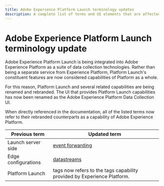```yaml
---
title: Adobe Experience Platform Launch terminology updates
description: A complete list of terms and UI elements that are affected by the Adobe Experience Platform Launch rebranding.
---
```

# Adobe Experience Platform Launch terminology update

Adobe Experience Platform Launch is being integrated into Adobe Experience Platform as a suite of data collection technologies. Rather than being a separate service from Experience Platform, Platform Launch's constituent features are now considered capabilities of Platform as a whole.

For this reason, Platform Launch and several related capabilities are being renamed and rebranded. The UI that provides Platform Launch capabilities has now been renamed as the Adobe Experience Platform Data Collection UI.

When directly referenced in the documentation, all of the listed terms now refer to their rebranded counterparts as a capability of Adobe Experience Platform.

| Previous term | Updated term |
|---|---|
| Launch server side | [event forwarding](./launch-reference/server-side-information/server-side-overview) |
| Edge configurations  |  [datastreams](https://experienceleague.adobe.com/docs/experience-platform/edge/fundamentals/datastreams.html) |
| Platform Launch | tags now refers to the tags capability provided by Experience Platform. |
